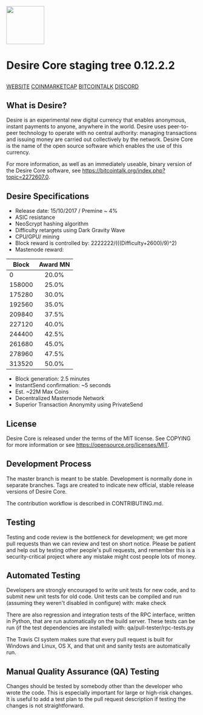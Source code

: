 <p align="left">
  <img src="https://i.imgur.com/s7rXj0A.png" width="100"/>
</p>

Desire Core staging tree 0.12.2.2
=========================================

##


[WEBSITE](https://www.desire-crypto.com/ "desire-crypto.com") [COINMARKETCAP](https://coinmarketcap.com/currencies/desire/ "CoinmarketCap") [BITCOINTALK](https://bitcointalk.org/index.php?topic=2272607.0 "Bitcoitalk Forum") [DISCORD](https://coinmarketcap.com/currencies/desire/ "Discord Live Chat")


##


What is Desire?
--------

Desire is an experimental new digital currency that enables anonymous, instant payments to anyone, anywhere in the world. Desire uses peer-to-peer technology to operate with no central authority: managing transactions and issuing money are carried out collectively by the network. Desire Core is the name of the open source software which enables the use of this currency.

For more information, as well as an immediately useable, binary version of the Desire Core software, see https://bitcointalk.org/index.php?topic=2272607.0.

Desire Specifications
--------

- Release date: 15/10/2017 / Premine ~ 4%
- ASIC resistance
- NeoScrypt hashing algorithm
- Difficulty retargets using Dark Gravity Wave
- CPU/GPU/ mining
- Block reward is controlled by: 2222222/(((Difficulty+2600)/9)^2)
- Mastenode reward: 

<p align="left">

| Block         | Award MN           | 
| ------------- |:------------------:| 
| 0             | 20.0%              | 
| 158000        | 25.0%              | 
| 175280        | 30.0%              |  
| 192560        | 35.0%              |
| 209840        | 37.5%              |
| 227120        | 40.0%              |
| 244400        | 42.5%              |
| 261680        | 45.0%              |
| 278960        | 47.5%              |
| 313520        | 50.0%              |

</p>

- Block generation: 2.5 minutes
- InstantSend confirmation: ~5 seconds
- Est. ~22M Max Coins
- Decentralized Masternode Network
- Superior Transaction Anonymity using PrivateSend

License
--------

Desire Core is released under the terms of the MIT license. See COPYING for more information or see https://opensource.org/licenses/MIT.

Development Process
--------

The master branch is meant to be stable. Development is normally done in separate branches. Tags are created to indicate new official, stable release versions of Desire Core.

The contribution workflow is described in CONTRIBUTING.md.

Testing
--------

Testing and code review is the bottleneck for development; we get more pull requests than we can review and test on short notice. Please be patient and help out by testing other people's pull requests, and remember this is a security-critical project where any mistake might cost people lots of money.

Automated Testing
--------

Developers are strongly encouraged to write unit tests for new code, and to submit new unit tests for old code. Unit tests can be compiled and run (assuming they weren't disabled in configure) with: make check

There are also regression and integration tests of the RPC interface, written in Python, that are run automatically on the build server. These tests can be run (if the test dependencies are installed) with: qa/pull-tester/rpc-tests.py

The Travis CI system makes sure that every pull request is built for Windows and Linux, OS X, and that unit and sanity tests are automatically run.

Manual Quality Assurance (QA) Testing
--------

Changes should be tested by somebody other than the developer who wrote the code. This is especially important for large or high-risk changes. It is useful to add a test plan to the pull request description if testing the changes is not straightforward.